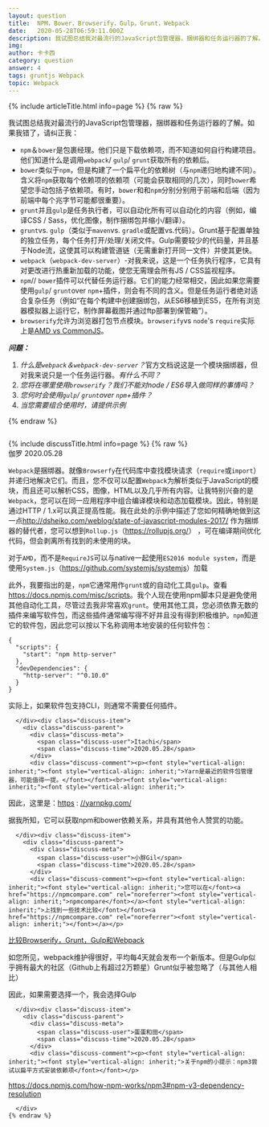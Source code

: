 ```yaml
---
layout: question
title:  NPM，Bower，Browserify，Gulp，Grunt，Webpack
date:   2020-05-28T06:59:11.000Z
description: 我试图总结我对最流行的JavaScript包管理器，捆绑器和任务运行器的了解。如果我错了，请纠正我：npm＆bower是包裹经理。他们只是下载依赖项...
img: 
author: 卡卡西
category: question
answer: 4
tags: gruntjs Webpack
topic: Webpack
---
```

<div class="article-root">
  <div class="article">
    {% include articleTitle.html info=page %}
    {% raw %}
    <div class="article-content"><p><font style="vertical-align: inherit;"><font style="vertical-align: inherit;">我试图总结我对最流行的JavaScript包管理器，捆绑器和任务运行器的了解。</font><font style="vertical-align: inherit;">如果我错了，请纠正我：</font></font></p>

<ul>
<li><code>npm</code><font style="vertical-align: inherit;"><font style="vertical-align: inherit;">＆</font></font><code>bower</code><font style="vertical-align: inherit;"><font style="vertical-align: inherit;">是包裹经理。</font><font style="vertical-align: inherit;">他们只是下载依赖项，而不知道如何自行构建项目。</font><font style="vertical-align: inherit;">他们知道什么是调用</font></font><code>webpack</code><font style="vertical-align: inherit;"><font style="vertical-align: inherit;">/ </font></font><code>gulp</code><font style="vertical-align: inherit;"><font style="vertical-align: inherit;">/ </font></font><code>grunt</code><font style="vertical-align: inherit;"><font style="vertical-align: inherit;">获取所有的依赖后。</font></font></li>
<li><code>bower</code><font style="vertical-align: inherit;"><font style="vertical-align: inherit;">类似于</font></font><code>npm</code><font style="vertical-align: inherit;"><font style="vertical-align: inherit;">，但是构建了一个扁平化的依赖树（与</font></font><code>npm</code><font style="vertical-align: inherit;"><font style="vertical-align: inherit;">递归地</font><font style="vertical-align: inherit;">构建不同</font><font style="vertical-align: inherit;">）。</font><font style="vertical-align: inherit;">含义将</font></font><code>npm</code><font style="vertical-align: inherit;"><font style="vertical-align: inherit;">获取每个依赖项的依赖项（可能会获取相同的几次），同时</font></font><code>bower</code><font style="vertical-align: inherit;"><font style="vertical-align: inherit;">希望您手动包括子依赖项。</font><font style="vertical-align: inherit;">有时，</font></font><code>bower</code><font style="vertical-align: inherit;"><font style="vertical-align: inherit;">和和</font></font><code>npm</code><font style="vertical-align: inherit;"><font style="vertical-align: inherit;">分别分别用于前端和后端（因为前端中每个兆字节可能都很重要）。</font></font></li>
<li><code>grunt</code><font style="vertical-align: inherit;"><font style="vertical-align: inherit;">并且</font></font><code>gulp</code><font style="vertical-align: inherit;"><font style="vertical-align: inherit;">是任务执行者，可以自动化所有可以自动化的内容（例如，编译CSS / Sass，优化图像，制作捆绑包并缩小/翻译）。</font></font></li>
<li><code>grunt</code><font style="vertical-align: inherit;"><font style="vertical-align: inherit;">vs. </font></font><code>gulp</code><font style="vertical-align: inherit;"><font style="vertical-align: inherit;">（类似于</font></font><code>maven</code><font style="vertical-align: inherit;"><font style="vertical-align: inherit;">vs. </font></font><code>gradle</code><font style="vertical-align: inherit;"><font style="vertical-align: inherit;">或配置vs.代码）。</font><font style="vertical-align: inherit;">Grunt基于配置单独的独立任务，每个任务打开/处理/关闭文件。</font><font style="vertical-align: inherit;">Gulp需要较少的代码量，并且基于Node流，这使其可以构建管道链（无需重新打开同一文件）并使其更快。</font></font></li>
<li><code>webpack</code><font style="vertical-align: inherit;"><font style="vertical-align: inherit;">（</font></font><code>webpack-dev-server</code><font style="vertical-align: inherit;"><font style="vertical-align: inherit;">）-对我来说，这是一个任务执行程序，它具有对更改进行热重新加载的功能，使您无需理会所有JS / CSS监视程序。</font></font></li>
<li><code>npm</code><font style="vertical-align: inherit;"><font style="vertical-align: inherit;">// </font></font><code>bower</code><font style="vertical-align: inherit;"><font style="vertical-align: inherit;">插件可以代替任务运行器。</font><font style="vertical-align: inherit;">它们的能力经常相交，因此如果您需要使用</font></font><code>gulp</code><font style="vertical-align: inherit;"><font style="vertical-align: inherit;">/ </font></font><code>grunt</code><font style="vertical-align: inherit;"><font style="vertical-align: inherit;">over </font></font><code>npm</code><font style="vertical-align: inherit;"><font style="vertical-align: inherit;">+插件，</font><font style="vertical-align: inherit;">则会有不同的含义</font><font style="vertical-align: inherit;">。</font><font style="vertical-align: inherit;">但是任务运行者绝对适合复杂任务（例如“在每个构建中创建捆绑包，从ES6移植到ES5，在所有浏览器模拟器上运行它，制作屏幕截图并通过ftp部署到保管箱”）。</font></font></li>
<li><code>browserify</code><font style="vertical-align: inherit;"><font style="vertical-align: inherit;">允许为浏览器打包节点模块。</font></font><code>browserify</code><font style="vertical-align: inherit;"><font style="vertical-align: inherit;">vs </font></font><code>node</code><font style="vertical-align: inherit;"><font style="vertical-align: inherit;">'s </font></font><code>require</code><font style="vertical-align: inherit;"><font style="vertical-align: inherit;">实际上是</font></font><a href="https://addyosmani.com/writing-modular-js/" rel="noreferrer"><font style="vertical-align: inherit;"><font style="vertical-align: inherit;">AMD vs CommonJS</font></font></a><font style="vertical-align: inherit;"><font style="vertical-align: inherit;">。</font></font></li>
</ul>

<p><strong><em><font style="vertical-align: inherit;"><font style="vertical-align: inherit;">问题：</font></font></em></strong></p>

<ol>
<li><em><font style="vertical-align: inherit;"><font style="vertical-align: inherit;">什么是</font></font><code>webpack</code><font style="vertical-align: inherit;"><font style="vertical-align: inherit;">＆</font></font><code>webpack-dev-server</code><font style="vertical-align: inherit;"><font style="vertical-align: inherit;">？</font></font></em><font style="vertical-align: inherit;"><font style="vertical-align: inherit;">官方文档说这是一个模块捆绑器，但对我来说只是一个任务运行器。</font></font><em><font style="vertical-align: inherit;"><font style="vertical-align: inherit;">有什么不同？</font></font></em></li>
<li><em><font style="vertical-align: inherit;"><font style="vertical-align: inherit;">您将在哪里使用</font></font><code>browserify</code><font style="vertical-align: inherit;"><font style="vertical-align: inherit;">？</font><font style="vertical-align: inherit;">我们不能对node / ES6导入做同样的事情吗？</font></font></em> </li>
<li><em><font style="vertical-align: inherit;"><font style="vertical-align: inherit;">您何时会使用</font></font><code>gulp</code><font style="vertical-align: inherit;"><font style="vertical-align: inherit;">/ </font></font><code>grunt</code><font style="vertical-align: inherit;"><font style="vertical-align: inherit;">over </font></font><code>npm</code><font style="vertical-align: inherit;"><font style="vertical-align: inherit;">+插件？</font></font></em></li>
<li><em><font style="vertical-align: inherit;"><font style="vertical-align: inherit;">当您需要组合使用时，请提供示例</font></font></em></li>
</ol></div>
    {% endraw %}
  </div>
  <p style="height: 0;width:0;overflow: hidden;"> 第4206篇《NPM，Bower，Browserify，Gulp，Grunt，Webpack》来自Winter(https://github.com/aiyld/aiyld.github.io)的站点</p>
  <div class="discuss-wrapper">
    {% include discussTitle.html info=page %}
    {% raw %}
    <div class="discuss-item">
        <div class="discuss-parent">
          <div class="discuss-meta">
            <span class="discuss-user">伽罗</span>
            <span class="discuss-time">2020.05.28</span>
          </div>
          <div class="discuss-comment"><p><code>Webpack</code><font style="vertical-align: inherit;"><font style="vertical-align: inherit;">是捆绑器。</font><font style="vertical-align: inherit;">就像</font></font><code>Browserfy</code><font style="vertical-align: inherit;"><font style="vertical-align: inherit;">在代码库中查找模块请求（</font></font><code>require</code><font style="vertical-align: inherit;"><font style="vertical-align: inherit;">或</font></font><code>import</code><font style="vertical-align: inherit;"><font style="vertical-align: inherit;">）并递归地解决它们。</font><font style="vertical-align: inherit;">而且，您不仅可以配置</font></font><code>Webpack</code><font style="vertical-align: inherit;"><font style="vertical-align: inherit;">为解析类似于JavaScript的模块，而且</font><font style="vertical-align: inherit;">还可以</font><font style="vertical-align: inherit;">解析CSS，图像，HTML以及几乎所有内容。</font><font style="vertical-align: inherit;">让我特别兴奋的是</font></font><code>Webpack</code><font style="vertical-align: inherit;"><font style="vertical-align: inherit;">，您可以在同一应用程序中组合编译模块和动态加载模块。</font><font style="vertical-align: inherit;">因此，特别是通过HTTP / 1.x可以真正提高性能。</font><font style="vertical-align: inherit;">我在此处的示例中描述了您如何精确地做到这一点</font></font><a href="http://dsheiko.com/weblog/state-of-javascript-modules-2017/" rel="noreferrer"><font style="vertical-align: inherit;"><font style="vertical-align: inherit;">http://dsheiko.com/weblog/state-of-javascript-modules-2017/</font></font></a><font style="vertical-align: inherit;"><font style="vertical-align: inherit;"> 
作为捆绑器的替代者，您可以想到</font></font><code>Rollup.js</code><font style="vertical-align: inherit;"><font style="vertical-align: inherit;">（</font></font><a href="https://rollupjs.org/" rel="noreferrer"><font style="vertical-align: inherit;"><font style="vertical-align: inherit;">https://rollupjs.org/</font></font></a><font style="vertical-align: inherit;"><font style="vertical-align: inherit;">） ，可在编译期间优化代码，但会剥离所有找到的未使用的块。</font></font></p>

<p><font style="vertical-align: inherit;"><font style="vertical-align: inherit;">对于</font></font><code>AMD</code><font style="vertical-align: inherit;"><font style="vertical-align: inherit;">，而不是</font></font><code>RequireJS</code><font style="vertical-align: inherit;"><font style="vertical-align: inherit;">可以与native一起使用</font></font><code>ES2016 module system</code><font style="vertical-align: inherit;"><font style="vertical-align: inherit;">，而是使用</font></font><code>System.js</code><font style="vertical-align: inherit;"><font style="vertical-align: inherit;">（</font></font><a href="https://github.com/systemjs/systemjs" rel="noreferrer"><font style="vertical-align: inherit;"><font style="vertical-align: inherit;">https://github.com/systemjs/systemjs</font></font></a><font style="vertical-align: inherit;"><font style="vertical-align: inherit;">）</font><font style="vertical-align: inherit;">加载</font></font></p>

<p><font style="vertical-align: inherit;"><font style="vertical-align: inherit;">此外，我要指出的是，</font></font><code>npm</code><font style="vertical-align: inherit;"><font style="vertical-align: inherit;">它通常用作</font></font><code>grunt</code><font style="vertical-align: inherit;"><font style="vertical-align: inherit;">或</font><font style="vertical-align: inherit;">的自动化工具</font></font><code>gulp</code><font style="vertical-align: inherit;"><font style="vertical-align: inherit;">。</font><font style="vertical-align: inherit;">查看</font></font><a href="https://docs.npmjs.com/misc/scripts" rel="noreferrer"><font style="vertical-align: inherit;"><font style="vertical-align: inherit;">https://docs.npmjs.com/misc/scripts</font></font></a><font style="vertical-align: inherit;"><font style="vertical-align: inherit;">。</font><font style="vertical-align: inherit;">我个人现在使用npm脚本只是避免使用其他自动化工具，尽管过去我非常喜欢</font></font><code>grunt</code><font style="vertical-align: inherit;"><font style="vertical-align: inherit;">。</font><font style="vertical-align: inherit;">使用其他工具，您必须依靠无数的插件来编写软件包，而这些插件通常编写得不好并且没有得到积极维护。</font></font><code>npm</code><font style="vertical-align: inherit;"><font style="vertical-align: inherit;">知道它的软件包，因此您可以按以下名称调用本地安装的任何软件包：</font></font></p>

<pre class="lang-js prettyprint prettyprinted" style=""><code><span class="pun">{</span><span class="pln">
  </span><span class="str">"scripts"</span><span class="pun">:</span><span class="pln"> </span><span class="pun">{</span><span class="pln">
    </span><span class="str">"start"</span><span class="pun">:</span><span class="pln"> </span><span class="str">"npm http-server"</span><span class="pln">
  </span><span class="pun">},</span><span class="pln">
  </span><span class="str">"devDependencies"</span><span class="pun">:</span><span class="pln"> </span><span class="pun">{</span><span class="pln">
    </span><span class="str">"http-server"</span><span class="pun">:</span><span class="pln"> </span><span class="str">"^0.10.0"</span><span class="pln">
  </span><span class="pun">}</span><span class="pln">
</span><span class="pun">}</span></code></pre>

<p><font style="vertical-align: inherit;"><font style="vertical-align: inherit;">实际上，如果软件包支持CLI，则通常不需要任何插件。 </font></font></p></div>
        </div>
        
      </div><div class="discuss-item">
        <div class="discuss-parent">
          <div class="discuss-meta">
            <span class="discuss-user">Itachi</span>
            <span class="discuss-time">2020.05.28</span>
          </div>
          <div class="discuss-comment"><p><font style="vertical-align: inherit;"><font style="vertical-align: inherit;">Yarn是最近的软件包管理器，可能值得一提。</font></font><br><font style="vertical-align: inherit;"><font style="vertical-align: inherit;">
因此，这里是：</font><a href="https://yarnpkg.com/" rel="nofollow noreferrer"><font style="vertical-align: inherit;">https</font></a><font style="vertical-align: inherit;"> : </font></font><a href="https://yarnpkg.com/" rel="nofollow noreferrer"><font style="vertical-align: inherit;"><font style="vertical-align: inherit;">//yarnpkg.com/</font></font></a></p>

<p><font style="vertical-align: inherit;"><font style="vertical-align: inherit;">据我所知，它可以获取npm和bower依赖关系，并具有其他令人赞赏的功能。</font></font></p></div>
        </div>
        
      </div><div class="discuss-item">
        <div class="discuss-parent">
          <div class="discuss-meta">
            <span class="discuss-user">小胖Gil</span>
            <span class="discuss-time">2020.05.28</span>
          </div>
          <div class="discuss-comment"><p><font style="vertical-align: inherit;"><font style="vertical-align: inherit;">您可以在</font><a href="https://npmcompare.com" rel="noreferrer"><font style="vertical-align: inherit;">npmcompare</font></a><font style="vertical-align: inherit;">上找到一些技术比较</font></font><a href="https://npmcompare.com" rel="noreferrer"><font style="vertical-align: inherit;"></font></a></p>

<p><a href="https://npmcompare.com/compare/browserify,grunt,gulp,webpack" rel="noreferrer"><font style="vertical-align: inherit;"><font style="vertical-align: inherit;">比较Browserify，Grunt，Gulp和Webpack</font></font></a></p>

<p><font style="vertical-align: inherit;"><font style="vertical-align: inherit;">如您所见，webpack维护得很好，平均每4天就会发布一个新版本。</font><font style="vertical-align: inherit;">但是Gulp似乎拥有最大的社区（Github上有超过2万颗星）Grunt似乎被忽略了（与其他人相比）</font></font></p>

<p><font style="vertical-align: inherit;"><font style="vertical-align: inherit;">因此，如果需要选择一个，我会选择Gulp</font></font></p></div>
        </div>
        
      </div><div class="discuss-item">
        <div class="discuss-parent">
          <div class="discuss-meta">
            <span class="discuss-user">蛋蛋和田</span>
            <span class="discuss-time">2020.05.28</span>
          </div>
          <div class="discuss-comment"><p><font style="vertical-align: inherit;"><font style="vertical-align: inherit;">关于npm的小提示：npm3尝试以扁平方式安装依赖项</font></font></p>

<p><a href="https://docs.npmjs.com/how-npm-works/npm3#npm-v3-dependency-resolution"><font style="vertical-align: inherit;"><font style="vertical-align: inherit;">https://docs.npmjs.com/how-npm-works/npm3#npm-v3-dependency-resolution</font></font></a></p></div>
        </div>
        
      </div>
    {% endraw %}
  </div>
<div>
